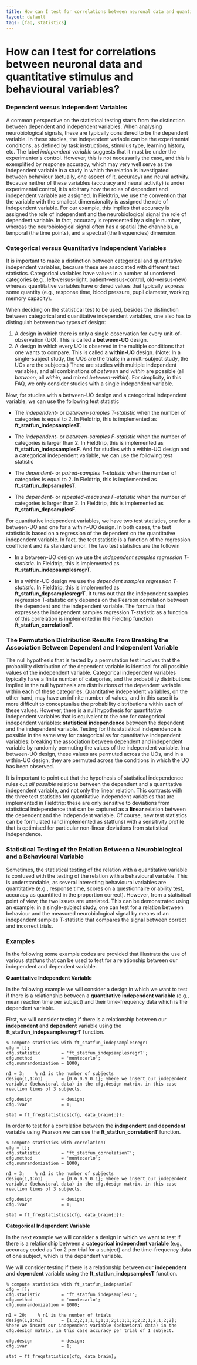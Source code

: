 ```yaml
---
title: How can I test for correlations between neuronal data and quantitative stimulus and behavioural variables?
layout: default
tags: [faq, statistics]
---
```


# How can I test for correlations between neuronal data and quantitative stimulus and behavioural variables?

### Dependent versus Independent Variables

A common perspective on the statistical testing starts from the distinction between dependent and independent variables. When analysing neurobiological signals, these are typically considered to be the dependent variable. In these studies, the independent variable can be the experimental conditions, as defined by task instructions, stimulus type, learning history, etc. The label *independent variable* suggests that it must be under the experimenter's control. However, this is not necessarily the case, and this is exemplified by response accuracy, which may very well serve as the independent variable in a study in which the relation is investigated between behaviour (actually, one aspect of it, accuracy) and neural activity. Because neither of these variables (accuracy and neural activity) is under experimental control, it is arbitrary how the roles of dependent and independent variable are assigned. In Fieldtrip, we use the convention that the variable with the smallest dimensionality is assigned the role of independent variable. For our example, this implies that accuracy is assigned the role of independent and the neurobiological signal the role of dependent variable. In fact, accuracy is represented by a single number, whereas the neurobiological signal often has a spatial (the channels), a temporal (the time points), and a spectral (the frequencies) dimension.    

### Categorical versus Quantitative Independent Variables

It is important to make a distinction between categorical and quantitative independent variables, because these are associated with different test statistics. Categorical variables have values in a number of unordered categories (e.g., left-versus-right, patient-versus-control, old-versus-new) whereas quantitative variables have ordered values that typically express some quantity (e.g., response time, blood pressure, pupil diameter, working memory capacity). 

When deciding on the statistical test to be used, besides the distinction between categorical and quantitative independent variables, one also has to distinguish between two types of design: 
 1.  A design in which there is only a single observation for every unit-of-observation (UO). This is called a **between-UO** design.
 2.  A design in which every UO is observed in the multiple conditions that one wants to compare. This is called a **within-UO** design.
(Note: In a single-subject study, the UOs are the trials; in a multi-subject study, the UOs are the subjects.) There are studies with multiple independent variables, and all combinations of *between* and *within* are possible (all *between*, all *within*, and mixed *between-within*). For simplicity, in this FAQ, we only consider studies with a single independent variable.

Now, for studies with a between-UO design and a categorical independent variable, we can use the following test statistic

*  The *independent-* or *between-samples T-statistic* when the number of categories is equal to 2. In Fieldtrip, this is implemented as **ft_statfun_indepsamplesT**.

*  The *independent-* or *between-samples F-statistic* when the number of categories is larger than 2.  In Fieldtrip, this is implemented as **ft_statfun_indepsamplesF**.
And for studies with a within-UO design and a categorical independent variable, we can use the following test statistic

*  The *dependent-* or *paired-samples T-statistic* when the number of categories is equal to 2. In Fieldtrip, this is implemented as **ft_statfun_depsamplesT**.

*  The *dependent-* or *repeated-measures F-statistic* when the number of categories is larger than 2. In Fieldtrip, this is implemented as **ft_statfun_depsamplesF**.

For quantitative independent variables, we have two test statistics, one for a between-UO and one for a within-UO design. In both cases, the test statistic is based on a regression of the dependent on the quantitative independent variable. In fact, the test statistic is a function of the regression coefficient and its standard error. The two test statistics are the followin

*  In a between-UO design we use the *independent samples regression T-statistic*.  In Fieldtrip, this is implemented as **ft_statfun_indepsamplesregrT**.

*  In a within-UO design we use the *dependent samples regression T-statistic*.  In Fieldtrip, this is implemented as **ft_statfun_depsamplesregrT**.
It turns out that the independent samples regression T-statistic only depends on the Pearson correlation between the dependent and the independent variable. The formula that expresses the independent samples regression T-statistic as a function of this correlation is implemented in the Fieldtrip function **ft_statfun_correlationT**.

### The Permutation Distribution Results From Breaking the Association Between Dependent and Independent Variable

The null hypothesis that is tested by a permutation test involves that the probability distribution of the dependent variable is identical for all possible values of the independent variable. Categorical independent variables typically have a finite number of categories, and the probability distributions implied in the null hypothesis are distributions of the dependent variable within each of these categories. Quantitative independent variables, on the other hand, may have an infinite number of values, and in this case it is more difficult to conceptualise the probability distributions within each of these values. However, there is a null hypothesis for quantitative independent variables that is equivalent to the one for categorical independent variables: **statistical independence** between the dependent and the independent variable. Testing for this statistical independence is possible in the same way for categorical as for quantitative independent variables: breaking the association between dependent and independent variable by randomly permuting the values of the independent variable. In a between-UO design, these values are permuted across the UOs, and in a within-UO design, they are permuted across the conditions in which the UO has been observed.

It is important to point out that the hypothesis of statistical independence rules out *all possible* relations between the dependent and a quantitative independent variable, and not only the linear relation. This contrasts with the three test statistics for quantitative independent variables that are implemented in Fieldtrip: these are only sensitive to deviations from statistical independence that can be captured as a **linear** relation between the dependent and the independent variable. Of course, new test statistics can be formulated (and implemented as statfuns) with a sensitivity profile that is optimised for particular non-linear deviations from statistical independence. 

### Statistical Testing of the Relation Between a Neurobiological and a Behavioural Variable

Sometimes, the statistical testing of the relation with a quantitative variable is confused with the testing of the relation with a behavioural variable. This is understandable, as several interesting behavioural variables are quantitative (e.g., response time, scores on a questionnaire or ability test, accuracy as quantified in the proportion correct). However, from a statistical point of view, the two issues are unrelated. This can be demonstrated using an example: in a single-subject study, one can test for a relation between behaviour and the measured neurobiological signal by means of an independent samples T-statistic that compares the signal between correct and incorrect trials.

### Examples

In the following some example codes are provided that illustrate the use of various statfuns that can be used to test for a relationship between our independent and dependent variable.

**Quantitative Independent Variable**

In the following example we will consider a design in which we want to test if there is a relationship between a **quantitative independent variable** (e.g., mean reaction time per subject) and their time-frequency data which is the dependent variable.
 
First, we will consider testing if there is a relationship between our **independent** and **dependent** variable using the **ft_statfun_indepsamplesregrT** function.

	
	% compute statistics with ft_statfun_indepsamplesregrT
	cfg = [];
	cfg.statistic        = 'ft_statfun_indepsamplesregrT';
	cfg.method           = 'montecarlo';
	cfg.numrandomization = 1000;
	
	n1 = 3;    % n1 is the number of subjects
	design(1,1:n1)       = [0.6 0.9 0.1]; %here we insert our independent variable (behavioral data) in the cfg.design matrix, in this case reaction times of 3 subjects.
	 
	cfg.design           = design;
	cfg.ivar             = 1; 
	 
	stat = ft_freqstatistics(cfg, data_brain{:});

In order to test for a correlation between the **independent** and **dependent** variable using Pearson we can use the **ft_statfun_correlationT**  function.

	
	% compute statistics with correlationT
	cfg = [];
	cfg.statistic        = 'ft_statfun_correlationT';
	cfg.method           = 'montecarlo';
	cfg.numrandomization = 1000;
	
	n1 = 3;    % n1 is the number of subjects
	design(1,1:n1)       = [0.6 0.9 0.1]; %here we insert our independent variable (behavioral data) in the cfg.design matrix, in this case reaction times of 3 subjects.
	
	cfg.design           = design;
	cfg.ivar             = 1; 
	 
	stat = ft_freqstatistics(cfg, data_brain{:});

**Categorical Independent Variable**

In the next example we will consider a design in which we want to test if there is a relationship between a **categorical independent variable** (e.g., accuracy coded as 1 or 2 per trial for a subject) and the time-frequency data of one subject, which is the dependent variable. 

We will consider testing if there is a relationship between our **independent** and **dependent** variable using the **ft_statfun_indepsamplesT** function.

	
	% compute statistics with ft_statfun_indepsamleT
	cfg = [];
	cfg.statistic        = 'ft_statfun_indepsamplesT';
	cfg.method           = 'montecarlo';
	cfg.numrandomization = 1000;
	
	n1 = 20;    % n1 is the number of trials
	design(1,1:n1)       = [1;2;2;1;1;1;1;1;2;1;1;1;2;2;2;1;2;1;2;2]; %here we insert our independent variable (behavioral data) in the cfg.design matrix, in this case accuracy per trial of 1 subject.
	
	cfg.design           = design;
	cfg.ivar             = 1; 
	 
	stat = ft_freqstatistics(cfg, data_brain);

